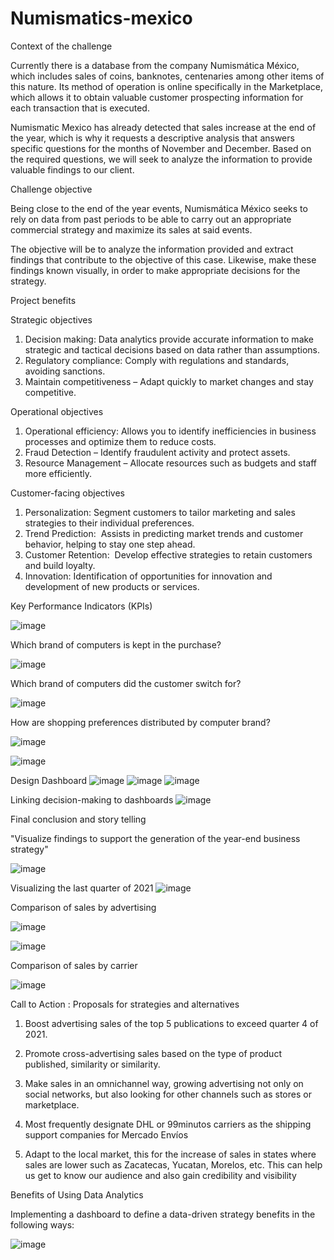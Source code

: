 # Numismatics-mexico

Context of the challenge

Currently there is a database from the company Numismática México, which includes sales of coins, banknotes, centenaries among other items of this nature. Its method of operation is online specifically in the Marketplace, which allows it to obtain valuable customer prospecting information for each transaction that is executed.

Numismatic Mexico has already detected that sales increase at the end of the year, which is why it requests a descriptive analysis that answers specific questions for the months of November and December. Based on the required questions, we will seek to analyze the information to provide valuable findings to our client.

Challenge objective

Being close to the end of the year events, Numismática México seeks to rely on data from past periods to be able to carry out an appropriate commercial strategy and maximize its sales at said events.

The objective will be to analyze the information provided and extract findings that contribute to the objective of this case. Likewise, make these findings known visually, in order to make appropriate decisions for the strategy.

Project benefits

Strategic objectives
1. Decision making: Data analytics provide accurate information to make strategic and tactical decisions based on data rather than assumptions.
2. Regulatory compliance: Comply with regulations and standards, avoiding sanctions.
3. Maintain competitiveness – Adapt quickly to market changes and stay competitive.

Operational objectives
1. Operational efficiency: Allows you to identify inefficiencies in business processes and optimize them to reduce costs.​
2. Fraud Detection – Identify fraudulent activity and protect assets.
3. Resource Management – Allocate resources such as budgets and staff more efficiently.

Customer-facing objectives
1. Personalization: Segment customers to tailor marketing and sales strategies to their individual preferences.​
2. Trend Prediction:  Assists in predicting market trends and customer behavior, helping to stay one step ahead.​
3. Customer Retention:  Develop effective strategies to retain customers and build loyalty.​
4. Innovation: Identification of opportunities for innovation and development of new products or services.

Key Performance Indicators (KPIs)

![image](https://github.com/KevinAGarcia/Numismatics-mexico/assets/113644566/7986c97c-8c48-4e1b-9a4c-1208d6963b72)


Which brand of computers is kept in the purchase?

![image](https://github.com/KevinAGarcia/Numismatics-mexico/assets/113644566/80db0992-4857-45d9-9374-2d2426bfe0eb)

Which brand of computers did the customer switch for?

![image](https://github.com/KevinAGarcia/Numismatics-mexico/assets/113644566/3d8e0a2e-242d-4f0b-a173-4d97eff90cfa)

How are shopping preferences distributed by computer brand?

![image](https://github.com/KevinAGarcia/Numismatics-mexico/assets/113644566/55741041-2286-43df-9057-30d2abed1651)

![image](https://github.com/KevinAGarcia/Numismatics-mexico/assets/113644566/797630a0-3e71-408b-bbe8-f40d92db68b5)

Design Dashboard
![image](https://github.com/KevinAGarcia/Numismatics-mexico/assets/113644566/166b6219-861d-4275-ac61-8ab24c1d37d1)
![image](https://github.com/KevinAGarcia/Numismatics-mexico/assets/113644566/dc2c267b-903d-416d-bd77-35ef231c891e)
![image](https://github.com/KevinAGarcia/Numismatics-mexico/assets/113644566/fc1d09bb-7fd7-4f50-9599-dfcc638a64c5)

Linking decision-making to dashboards
![image](https://github.com/KevinAGarcia/Numismatics-mexico/assets/113644566/ab6aa38d-72fa-4615-91fe-6e259dc92294)

Final conclusion and story telling

"Visualize findings to support the generation of the year-end business strategy"

![image](https://github.com/KevinAGarcia/Numismatics-mexico/assets/113644566/c51a01ec-f784-4033-a3a2-854d5c7d99f7)

Visualizing the last quarter of 2021
![image](https://github.com/KevinAGarcia/Numismatics-mexico/assets/113644566/1f72543f-f79e-45e8-aeaa-5f8548fedd9a)

Comparison of sales by advertising

![image](https://github.com/KevinAGarcia/Numismatics-mexico/assets/113644566/a20d2077-86cb-48d8-a3a6-eabd8f40f8eb)

![image](https://github.com/KevinAGarcia/Numismatics-mexico/assets/113644566/53d73c7b-cd2a-4bb6-9c2b-db6bcad55254)

Comparison of sales by carrier


![image](https://github.com/KevinAGarcia/Numismatics-mexico/assets/113644566/2241dc93-99cc-4f97-96d7-083a3cf7206d)

Call to Action : Proposals for strategies and alternatives

1. Boost advertising sales of the top 5 publications to exceed quarter 4 of 2021.


2. Promote cross-advertising sales based on the type of product published, similarity or similarity.


3. Make sales in an omnichannel way, growing advertising not only on social networks, but also looking for other channels such as stores or marketplace.


4. Most frequently designate DHL or 99minutos carriers as the shipping support companies for Mercado Envíos


5. Adapt to the local market, this for the increase of sales in states where sales are lower such as Zacatecas, Yucatan, Morelos, etc. This can help us get to know our audience and also gain credibility and visibility



Benefits of Using Data Analytics

Implementing a dashboard to define a data-driven strategy benefits in the following ways:


![image](https://github.com/KevinAGarcia/Numismatics-mexico/assets/113644566/0d461ec0-841e-47dd-a419-34848da3df1a)






